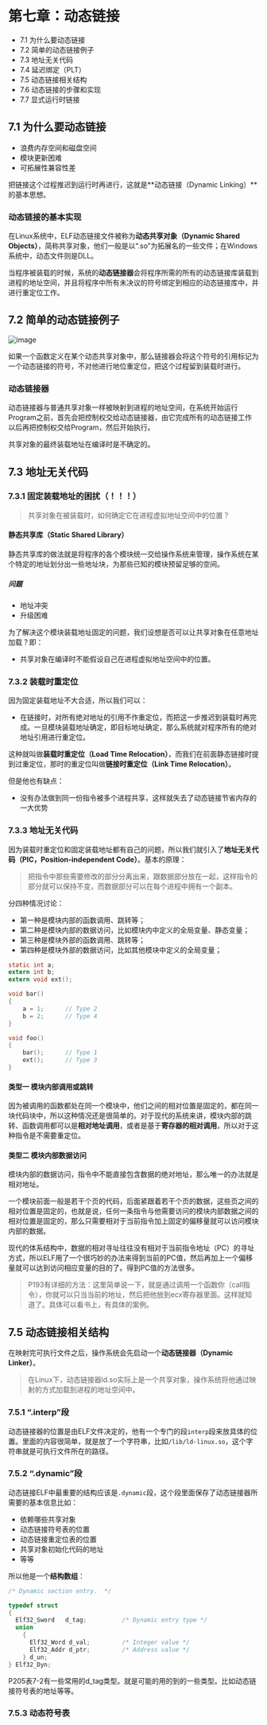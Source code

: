 # 第七章：动态链接

- 7.1 为什么要动态链接
- 7.2 简单的动态链接例子
- 7.3 地址无关代码
- 7.4 延迟绑定（PLT）
- 7.5 动态链接相关结构
- 7.6 动态链接的步骤和实现
- 7.7 显式运行时链接



## 7.1 为什么要动态链接

- 浪费内存空间和磁盘空间
- 模块更新困难
- 可拓展性兼容性差

把链接这个过程推迟到运行时再进行，这就是**动态链接（Dynamic Linking）**的基本思想。

### 动态链接的基本实现

在Linux系统中，ELF动态链接文件被称为**动态共享对象（Dynamic Shared Objects）**，简称共享对象，他们一般是以“.so”为拓展名的一些文件；在Windows系统中，动态文件则是DLL。

当程序被装载的时候，系统的**动态链接器**会将程序所需的所有的动态链接库装载到进程的地址空间，并且将程序中所有未决议的符号绑定到相应的动态链接库中，并进行重定位工作。



## 7.2 简单的动态链接例子

![image](https://tvax1.sinaimg.cn/large/005wgNfbgy1gaf2rumv9qj30k60g6wgt.jpg)

如果一个函数定义在某个动态共享对象中，那么链接器会将这个符号的引用标记为一个动态链接的符号，不对他进行地位重定位，把这个过程留到装载时进行。

### 动态链接器

动态链接器与普通共享对象一样被映射到进程的地址空间，在系统开始运行Program之前，首先会把控制权交给动态链接器，由它完成所有的动态链接工作以后再把控制权交给Program，然后开始执行。

共享对象的最终装载地址在编译时是不确定的。



## 7.3 地址无关代码

### 7.3.1 固定装载地址的困扰（！！！）

> 共享对象在被装载时，如何确定它在进程虚拟地址空间中的位置？

#### 静态共享库（Static Shared Library）

静态共享库的做法就是将程序的各个模块统一交给操作系统来管理，操作系统在某个特定的地址划分出一些地址块，为那些已知的模块预留足够的空间。

##### 问题

- 地址冲突
- 升级困难

为了解决这个模块装载地址固定的问题，我们设想是否可以让共享对象在任意地址加载？即：

- 共享对象在编译时不能假设自己在进程虚拟地址空间中的位置。



### 7.3.2 装载时重定位

因为固定装载地址不大合适，所以我们可以：

- 在链接时，对所有绝对地址的引用不作重定位，而把这一步推迟到装载时再完成。一旦模块装载地址确定，即目标地址确定，那么系统就对程序所有的绝对地址引用进行重定位。

这种就叫做**装载时重定位（Load Time Relocation）**，而我们在前面静态链接时提到过重定位，那时的重定位叫做**链接时重定位（Link Time Relocation）**。

但是他也有缺点：

- 没有办法做到同一份指令被多个进程共享，这样就失去了动态链接节省内存的一大优势



### 7.3.3 地址无关代码

因为装载时重定位和固定装载地址都有自己的问题，所以我们就引入了**地址无关代码（PIC，Position-independent Code）**。基本的原理：

> 把指令中那些需要修改的部分分离出来，跟数据部分放在一起，这样指令的部分就可以保持不变，而数据部分可以在每个进程中拥有一个副本。

分四种情况讨论：

- 第一种是模块内部的函数调用、跳转等；
- 第二种是模块内部的数据访问，比如模块内中定义的全局变量、静态变量；
- 第三种是模块外部的函数调用、跳转等；
- 第四种是模块外部的数据访问，比如其他模块中定义的全局变量；

```c
static int a;
extern int b;
extern void ext();

void bar()
{
    a = 1;		// Type 2
    b = 2;		// Type 4
}

void foo()
{
    bar();		// Type 1
    ext();		// Type 3
}
```

#### 类型一 模块内部调用或跳转

因为被调用的函数都处在同一个模块中，他们之间的相对位置是固定的，都在同一块代码块中，所以这种情况还是很简单的。对于现代的系统来讲，模块内部的跳转、函数调用都可以是**相对地址调用**，或者是基于**寄存器的相对调用**，所以对于这种指令是不需要重定位。

#### 类型二 模块内部数据访问

模块内部的数据访问，指令中不能直接包含数据的绝对地址，那么唯一的办法就是相对地址。

一个模块前面一般是若干个页的代码，后面紧跟着若干个页的数据，这些页之间的相对位置是固定的，也就是说，任何一条指令与他需要访问的模块内部数据之间的相对位置是固定的，那么只需要相对于当前指令加上固定的偏移量就可以访问模块内部的数据。

现代的体系结构中，数据的相对寻址往往没有相对于当前指令地址（PC）的寻址方式，所以ELF用了一个很巧妙的办法来得到当前的PC值，然后再加上一个偏移量就可以达到访问相应变量的目的了。得到PC值的方法很多。

> P193有详细的方法：这里简单说一下，就是通过调用一个函数你（call指令），你就可以只当当前的地址，然后把他放到ecx寄存器里面。这样就知道了。具体可以看书上，有具体的案例。



## 7.5 动态链接相关结构

在映射完可执行文件之后，操作系统会先启动一个**动态链接器（Dynamic Linker）**。

> 在Linux下，动态链接器ld.so实际上是一个共享对象，操作系统将他通过映射的方式加载到进程的地址空间中。



### 7.5.1 “.interp”段

动态链接器的位置是由ELF文件决定的，他有一个专门的段`interp`段来放具体的位置。里面的内容很简单，就是放了一个字符串，比如`/lib/ld-linux.so`，这个字符串就是可执行文件所在的路径。



### 7.5.2 “.dynamic”段

动态链接ELF中最重要的结构应该是`.dynamic`段，这个段里面保存了动态链接器所需要的基本信息比如：

- 依赖哪些共享对象
- 动态链接符号表的位置
- 动态链接重定位表的位置
- 共享对象初始化代码的地址
- 等等

所以他是一个**结构数组**：

```c++
/* Dynamic section entry.  */

typedef struct
{
  Elf32_Sword	d_tag;			/* Dynamic entry type */
  union
    {
      Elf32_Word d_val;			/* Integer value */
      Elf32_Addr d_ptr;			/* Address value */
    } d_un;
} Elf32_Dyn;
```

P205表7-2有一些常用的d_tag类型。就是可能的用的到的一些类型。比如动态链接符号表的地址等等。



### 7.5.3 动态符号表









